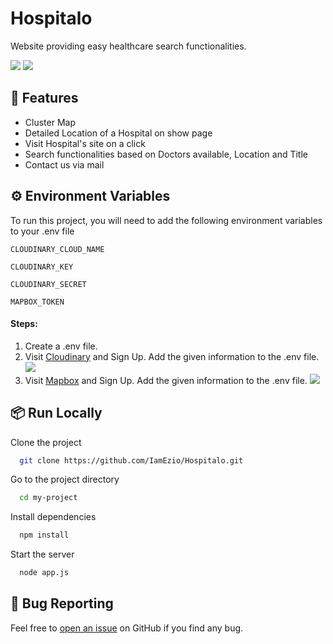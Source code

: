 # Hospitalo

Website providing easy healthcare search functionalities.

<img src="https://res.cloudinary.com/storm123/image/upload/v1632810656/Hospitalo/site_ss_sfmdz4.png">
<img src="https://res.cloudinary.com/storm123/image/upload/v1632813241/Hospitalo/site_ss2_o8cbbs.png">

## 🚀 Features

- Cluster Map
- Detailed Location of a Hospital on show page
- Visit Hospital's site on a click
- Search functionalities based on Doctors available, Location and Title
- Contact us via mail

## ⚙️ Environment Variables

To run this project, you will need to add the following environment variables to your .env file

`CLOUDINARY_CLOUD_NAME`

`CLOUDINARY_KEY`

`CLOUDINARY_SECRET`

`MAPBOX_TOKEN`

#### Steps:

1. Create a .env file.
2. Visit <a href="https://cloudinary.com/">Cloudinary</a> and Sign Up. Add the given information to the .env file.
   <img src="https://res.cloudinary.com/storm123/image/upload/v1632808565/Hospitalo/cloudinary_ss_wibfji.png">
3. Visit <a href="https://www.mapbox.com/">Mapbox</a> and Sign Up. Add the given information to the .env file.
   <img src="https://res.cloudinary.com/storm123/image/upload/v1632809067/Hospitalo/mapbox_ss_dkj1xr.png">

## 📦 Run Locally

Clone the project

```bash
  git clone https://github.com/IamEzio/Hospitalo.git
```

Go to the project directory

```bash
  cd my-project
```

Install dependencies

```bash
  npm install
```

Start the server

```bash
  node app.js
```

## 🐛 Bug Reporting

Feel free to [open an issue](https://github.com/IamEzio/Hospitalo/issues) on GitHub if you find any bug.
